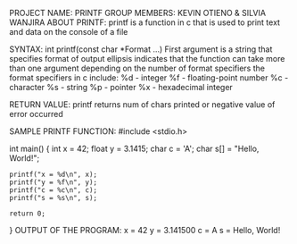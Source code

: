 PROJECT NAME: PRINTF
GROUP MEMBERS: KEVIN OTIENO & SILVIA WANJIRA
ABOUT PRINTF:
printf is a function in c that is used to print text
and data on the console of a file

SYNTAX: int printf(const char *Format ...)
	First argument is a string that specifies format of output
	ellipsis indicates that the function can take more than one argument
	depending on the number of format specifiers
the format specifiers in c include:
%d - integer
%f - floating-point number
%c - character
%s - string
%p - pointer
%x - hexadecimal integer

RETURN VALUE: printf returns num of chars printed
or negative value of error occurred

SAMPLE PRINTF FUNCTION:
#include <stdio.h>

int main() {
    int x = 42;
    float y = 3.1415;
    char c = 'A';
    char s[] = "Hello, World!";

    printf("x = %d\n", x);
    printf("y = %f\n", y);
    printf("c = %c\n", c);
    printf("s = %s\n", s);

    return 0;
}
OUTPUT OF THE PROGRAM:
x = 42
y = 3.141500
c = A
s = Hello, World!

